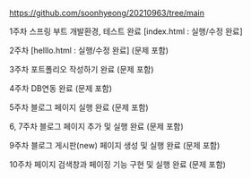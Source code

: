 https://github.com/soonhyeong/20210963/tree/main

1주차 스프링 부트 개발환경, 테스트 완료 [index.html : 실행/수정 완료] 

2주차 [helllo.html : 실행/수정 완료] (문제 포함)

3주차 포트폴리오 작성하기 완료 (문제 포함)

4주차 DB연동 완료 (문제 포함)

5주차 블로그 페이지 실행 완료 (문제 포함)

6, 7주차 블로그 페이지 추가 및 실행 완료 (문제 포함)

9주차 블로그 게시판(new) 페이지 생성 및 실행 완료 (문제 포함)

10주차 페이지 검색창과 페이징 기능 구현 및 실행 완료 (문제 포함)